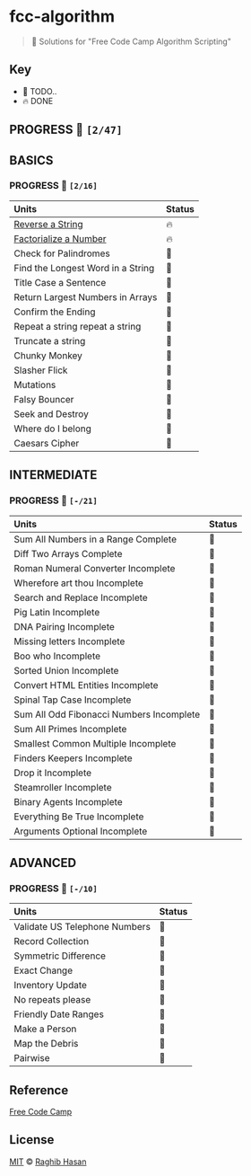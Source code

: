 # fcc-algorithm
> 🤺 Solutions for "Free Code Camp Algorithm Scripting"

## Key
* 🚧 TODO..
* 🔥 DONE

## PROGRESS 🚀  `[2/47]`

## BASICS
### PROGRESS 🚀  `[2/16]`
|    Units        | Status         |
| :-------------  | :------------- |
| [Reverse a String](./solutions/basics/reverse.js) | 🔥 |
| [Factorialize a Number](./solutions/basics/factorialize.js) | 🔥 |
| Check for Palindromes | 🚧 |
| Find the Longest Word in a String | 🚧 |
| Title Case a Sentence | 🚧 |
| Return Largest Numbers in Arrays | 🚧 |
| Confirm the Ending | 🚧 |
| Repeat a string repeat a string | 🚧 |
| Truncate a string | 🚧 |
| Chunky Monkey | 🚧 |
| Slasher Flick | 🚧 |
| Mutations | 🚧 |
| Falsy Bouncer | 🚧 |
| Seek and Destroy | 🚧 |
| Where do I belong | 🚧 |
| Caesars Cipher | 🚧  |

## INTERMEDIATE
### PROGRESS 🚀  `[-/21]`
|    Units        |    Status  |
| :-------------  | :------------- |
| Sum All Numbers in a Range Complete | 🚧 |
| Diff Two Arrays Complete | 🚧 |
| Roman Numeral Converter Incomplete | 🚧 |
| Wherefore art thou Incomplete | 🚧 |
| Search and Replace Incomplete | 🚧 |
| Pig Latin Incomplete | 🚧 |
| DNA Pairing Incomplete | 🚧 |
| Missing letters Incomplete | 🚧 |
| Boo who Incomplete | 🚧 |
| Sorted Union Incomplete | 🚧 |
| Convert HTML Entities Incomplete | 🚧 |
| Spinal Tap Case Incomplete | 🚧 |
| Sum All Odd Fibonacci Numbers Incomplete | 🚧 |
| Sum All Primes Incomplete | 🚧 |
| Smallest Common Multiple Incomplete | 🚧 |
| Finders Keepers Incomplete | 🚧 |
| Drop it Incomplete | 🚧 |
| Steamroller Incomplete | 🚧 |
| Binary Agents Incomplete | 🚧 |
| Everything Be True Incomplete | 🚧 |
| Arguments Optional Incomplete | 🚧 |

## ADVANCED
### PROGRESS 🚀 `[-/10]`

|    Units        |    Status  |
| :-------------  | :------------- |
|Validate US Telephone Numbers | 🚧 |
|Record Collection| 🚧 |
|Symmetric Difference | 🚧 |
|Exact Change | 🚧 |
|Inventory Update | 🚧 |
|No repeats please | 🚧 |
|Friendly Date Ranges | 🚧 |
|Make a Person | 🚧 |
|Map the Debris | 🚧 |
|Pairwise| 🚧 |


## Reference
[Free Code Camp](https://www.freecodecamp.com/)

## License
[MIT](./license) © [Raghib Hasan](http://raghibm.com/)
